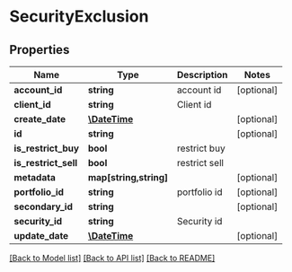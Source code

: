 # SecurityExclusion

## Properties
Name | Type | Description | Notes
------------ | ------------- | ------------- | -------------
**account_id** | **string** | account id | [optional] 
**client_id** | **string** | Client id | 
**create_date** | [**\DateTime**](\DateTime.md) |  | [optional] 
**id** | **string** |  | [optional] 
**is_restrict_buy** | **bool** | restrict buy | 
**is_restrict_sell** | **bool** | restrict sell | 
**metadata** | **map[string,string]** |  | [optional] 
**portfolio_id** | **string** | portfolio id | [optional] 
**secondary_id** | **string** |  | [optional] 
**security_id** | **string** | Security id | 
**update_date** | [**\DateTime**](\DateTime.md) |  | [optional] 

[[Back to Model list]](../README.md#documentation-for-models) [[Back to API list]](../README.md#documentation-for-api-endpoints) [[Back to README]](../README.md)


